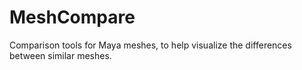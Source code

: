 # MeshCompare
Comparison tools for Maya meshes, to help visualize the differences between similar meshes.
